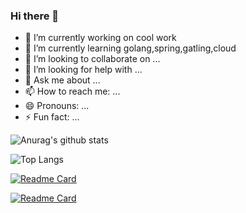 ### Hi there 👋


- 🔭 I’m currently working on cool work
- 🌱 I’m currently learning golang,spring,gatling,cloud
- 👯 I’m looking to collaborate on ...
- 🤔 I’m looking for help with ...
- 💬 Ask me about ...
- 📫 How to reach me: ...
- 😄 Pronouns: ...
- ⚡ Fun fact: ...

![Anurag's github stats](https://github-readme-stats.vercel.app/api?username=moyu6027&show_icons=true&theme=flag-india)

![Top Langs](https://github-readme-stats.vercel.app/api/top-langs/?username=moyu6027&layout=compact)

[![Readme Card](https://github-readme-stats.vercel.app/api/pin/?username=moyu6027&repo=jenkinstest)](https://github.com/moyu6027/jenkinstest)

[![Readme Card](https://github-readme-stats.vercel.app/api/pin/?username=moyu6027&repo=monkey-framework)](https://github.com/moyu6027/monkey-framework)
